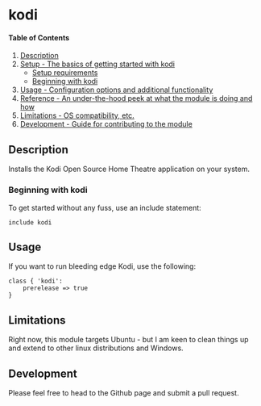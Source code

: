 # kodi

#### Table of Contents

1. [Description](#description)
1. [Setup - The basics of getting started with kodi](#setup)
    * [Setup requirements](#setup-requirements)
    * [Beginning with kodi](#beginning-with-kodi)
1. [Usage - Configuration options and additional functionality](#usage)
1. [Reference - An under-the-hood peek at what the module is doing and how](#reference)
1. [Limitations - OS compatibility, etc.](#limitations)
1. [Development - Guide for contributing to the module](#development)

## Description

Installs the Kodi Open Source Home Theatre application on your system.

### Beginning with kodi

To get started without any fuss, use an include statement:

    include kodi


## Usage

If you want to run bleeding edge Kodi, use the following:

    class { 'kodi':
        prerelease => true
    }


## Limitations

Right now, this module targets Ubuntu - but I am keen to clean things up and
extend to other linux distributions and Windows.

## Development

Please feel free to head to the Github page and submit a pull request.


